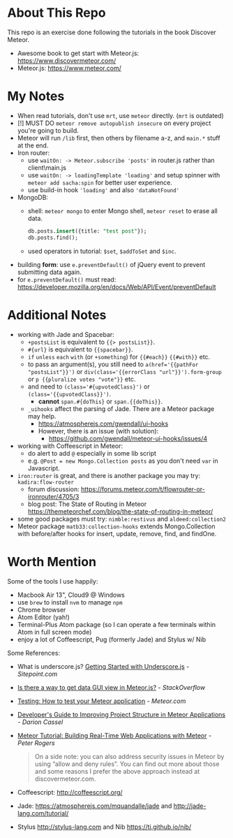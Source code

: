 # About This Repo

This repo is an exercise done following the tutorials in the book Discover Meteor.

- Awesome book to get start with Meteor.js: <https://www.discovermeteor.com/>
- Meteor.js: <https://www.meteor.com/>

# My Notes

- When read tutorials, don't use `mrt`, use `meteor` directly. (`mrt` is outdated)
- \[!\] MUST DO `meteor remove autopublish insecure` on every project you're going to build.
- Meteor will run `/lib` first, then others by filename a-z, and `main.*` stuff at the end.
- Iron router:
  - use `waitOn: -> Meteor.subscribe 'posts'` in router.js rather than client\\main.js
  - use `waitOn: -> loadingTemplate 'loading'` and setup spinner with `meteor add sacha:spin` for better user experience.
  - use build-in hook `'loading'` and also `'dataNotFound'`
- MongoDB:
  - shell: `meteor mongo` to enter Mongo shell, `meteor reset` to erase all data.

    ```sql
    db.posts.insert({title: "test post"});
    db.posts.find();
    ```

  - used operators in tutorial: `$set`, `$addToSet` and `$inc`.
- building **form**: use `e.preventDefault()` of jQuery event to prevent submitting data again.
- for `e.preventDefault()` must read: <https://developer.mozilla.org/en/docs/Web/API/Event/preventDefault>

# Additional Notes

- working with Jade and Spacebar:
  - `+postsList` is equivalent to `{{> postsList}}`.
  - `#{url}` is equivalent to `{{spacebar}}`.
  - `if` `unless` `each` `with` (or `+something`) for `{{#each}}` `{{#with}}` etc.
  - to pass an argument(s), you still need to `a(href='{{pathFor "postsList"}}')` or `div(class='{{errorClass "url"}}').form-group` or `p {{pluralize votes "vote"}}` etc.
  - and need to `(class='#{upvotedClass}')` or `(class='{{upvotedClass}}')`.
    - **cannot** `span.#{doThis}` or `span.{{doThis}}`.
  - `_uihooks` affect the parsing of Jade. There are a Meteor package may help.
    - <https://atmospherejs.com/gwendall/ui-hooks>
    - However, there is an issue (with solution):
      - <https://github.com/gwendall/meteor-ui-hooks/issues/4>
- working with Coffeescript in Meteor:
  - do alert to add `@` especially in some lib script
  - e.g. `@Post = new Mongo.Collection posts` as you don't need `var` in Javascript.
- `iron:router` is great, and there is another package you may try: `kadira:flow-router`
  - forum discussion: <https://forums.meteor.com/t/flowrouter-or-ironrouter/4705/3>
  - blog post: The State of Routing in Meteor <https://themeteorchef.com/blog/the-state-of-routing-in-meteor/>
- some good packages must try: `nimble:restivus` and `aldeed:collection2`
- Meteor package `matb33:collection-hooks` extends Mongo.Collection with before/after hooks for insert, update, remove, find, and findOne.

# Worth Mention

Some of the tools I use happily:

- Macbook Air 13", Cloud9 @ Windows
- use `brew` to install `nvm` to manage `npm`
- Chrome browser
- Atom Editor (yah!)
- Terminal-Plus Atom package (so I can operate a few terminals within Atom in full screen mode)
- enjoy a lot of Coffeescript, Pug (formerly Jade) and Stylus w/ Nib

Some References:

- What is underscore.js? [Getting Started with Underscore.js](http://www.sitepoint.com/getting-started-with-underscore-js/) *- Sitepoint.com*
- [Is there a way to get data GUI view in Meteor.js?](http://stackoverflow.com/questions/18313997/is-there-a-way-to-get-data-gui-view-in-meteor-js) *- StackOverflow*
- [Testing: How to test your Meteor application](https://guide.meteor.com/testing.html) *- Meteor.com*
- [Developer's Guide to Improving Project Structure in Meteor Applications](https://www.toptal.com/meteor/improving-project-structure-meteor-framework) *- Darion Cassel*
- [Meteor Tutorial: Building Real-Time Web Applications with Meteor](https://www.toptal.com/meteor/building-real-time-web-applications-with-meteor) *- Peter Rogers*
  > On a side note: you can also address security issues in Meteor by using “allow and deny rules”. You can find out more about those and some reasons I prefer the above approach instead at discovermeteor.com.

- Coffeescript: <http://coffeescript.org/>
- Jade: <https://atmospherejs.com/mquandalle/jade> and <http://jade-lang.com/tutorial/>
- Stylus <http://stylus-lang.com> and Nib <https://tj.github.io/nib/>
